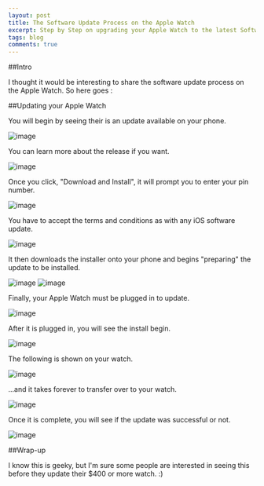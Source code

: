 ```yaml
---
layout: post
title: The Software Update Process on the Apple Watch 
excerpt: Step by Step on upgrading your Apple Watch to the latest Software
tags: blog
comments: true
---
```


##Intro


I thought it would be interesting to share the software update process on the Apple Watch. So here goes : 

##Updating your Apple Watch

You will begin by seeing their is an update available on your phone. 

![image](/files/applewatch1.png)

You can learn more about the release if you want. 

![image](/files/applewatch3.png)

Once you click, "Download and Install", it will prompt you to enter your pin number. 

![image](/files/applewatch2.png)

You have to accept the terms and conditions as with any iOS software update. 

![image](/files/applewatch4.png)

It then downloads the installer onto your phone and begins "preparing" the update to be installed. 

![image](/files/applewatch5.png)
![image](/files/applewatch6.png)

Finally, your Apple Watch must be plugged in to update. 

![image](/files/applewatch7.png)

After it is plugged in, you will see the install begin.

![image](/files/applewatch8.png)

The following is shown on your watch. 

![image](/files/applewatch9.png)

...and it takes forever to transfer over to your watch. 

![image](/files/applewatch10.jpg)

Once it is complete, you will see if the update was successful or not. 

![image](/files/applewatch11.png)

##Wrap-up

I know this is geeky, but I'm sure some people are interested in seeing this before they update their $400 or more watch. :)

